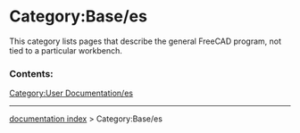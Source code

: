 # Category:Base/es
This category lists pages that describe the general FreeCAD program, not tied to a particular workbench.

### Contents:

[Category:User Documentation/es](Category:User_Documentation/es.md)

---
[documentation index](../README.md) > Category:Base/es
